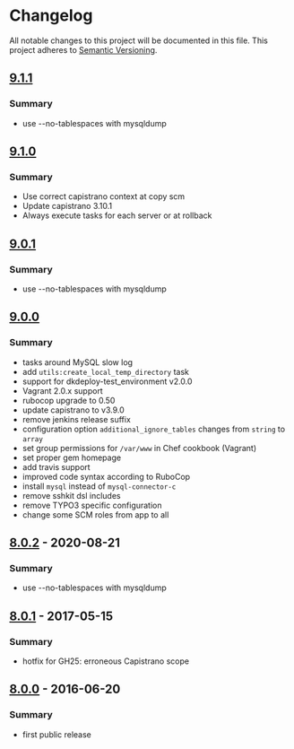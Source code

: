 # Changelog
All notable changes to this project will be documented in this file.
This project adheres to [Semantic Versioning](http://semver.org/).

## [9.1.1]
### Summary

- use --no-tablespaces with mysqldump

## [9.1.0]
### Summary

- Use correct capistrano context at copy scm
- Update capistrano 3.10.1
- Always execute tasks for each server or at rollback

## [9.0.1]
### Summary

- use --no-tablespaces with mysqldump

## [9.0.0]
### Summary

- tasks around MySQL slow log
- add `utils:create_local_temp_directory` task
- support for dkdeploy-test_environment v2.0.0
- Vagrant 2.0.x support
- rubocop upgrade to 0.50
- update capistrano to v3.9.0
- remove jenkins release suffix
- configuration option `additional_ignore_tables` changes from `string` to `array`
- set group permissions for `/var/www` in Chef cookbook (Vagrant)
- set proper gem homepage
- add travis support
- improved code syntax according to RuboCop
- install `mysql` instead of `mysql-connector-c`
- remove sshkit dsl includes
- remove TYPO3 specific configuration
- change some SCM roles from app to all

## [8.0.2] - 2020-08-21
### Summary

- use --no-tablespaces with mysqldump

## [8.0.1] - 2017-05-15
### Summary

- hotfix for GH25: erroneous Capistrano scope

## [8.0.0] - 2016-06-20
### Summary

- first public release

[Unreleased]: https://github.com/dkdeploy/dkdeploy-core/compare/master...develop
[9.1.1]: https://github.com/dkdeploy/dkdeploy-core/releases/tag/v9.1.1
[9.1.0]: https://github.com/dkdeploy/dkdeploy-core/releases/tag/v9.1.0
[9.0.1]: https://github.com/dkdeploy/dkdeploy-core/releases/tag/v9.0.1
[9.0.0]: https://github.com/dkdeploy/dkdeploy-core/releases/tag/v9.0.0
[8.0.2]: https://github.com/dkdeploy/dkdeploy-core/releases/tag/v8.0.2
[8.0.1]: https://github.com/dkdeploy/dkdeploy-core/releases/tag/v8.0.1
[8.0.0]: https://github.com/dkdeploy/dkdeploy-core/releases/tag/v8.0.0
